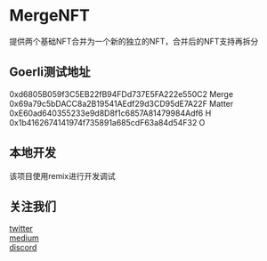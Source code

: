 # MergeNFT
提供两个基础NFT合并为一个新的独立的NFT，合并后的NFT支持再拆分
## Goerli测试地址
0xd6805B059f3C5EB22fB94FDd737E5FA222e550C2 Merge  
0x69a79c5bDACC8a2B19541AEdf29d3CD95dE7A22F Matter  
0xE60ad640355233e9d8D8f1c6857A81479984Adf6 H  
0x1b4162674141974f735891a685cdF63a84d54F32 O  

## 本地开发
该项目使用remix进行开发调试

## 关注我们
[twitter](https://twitter.com/mergedao)  
[medium](https://mergedao.medium.com)  
[discord](https://discord.gg/aWYyQfvX)  
